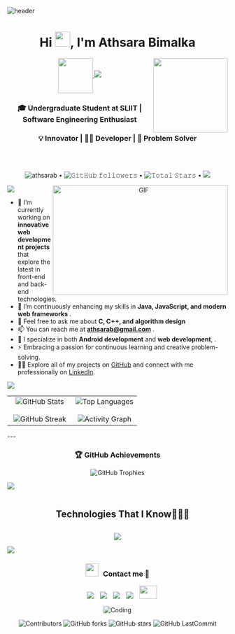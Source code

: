  ![header](https://user-images.githubusercontent.com/59575502/127335491-fdba1874-e943-4d3c-ab8c-678ffe22f8b8.png)
 

<h1 align="center">Hi <img src="https://media.giphy.com/media/hvRJCLFzcasrR4ia7z/giphy.gif" width="35">, I'm Athsara Bimalka</h1>

<p align="center">
  <a href="https://github.com/athsarab/readme-typing-svg"> 
    <picture align="left">
      <img align="center" src="https://github.com/7oSkaaa/7oSkaaa/blob/main/Images/about_me.gif?raw=true" width="80px">
    </picture>
    <img src="https://readme-typing-svg.herokuapp.com?font=Time+New+Roman&color=cyan&size=25&center=true&vCenter=true&width=400&height=100&lines=Hi,+I'm+Athsara;Welcome+to+My+GitHub+Profile!;A+Passionate+Full-stack+Developer;AI+Enthusiast+and+Tech+Explorer;Driven+by+Innovation+and+Continuous+Learning;Focused+on+Building+Scalable+Solutions;">
   <picture align="right">
  <img src="https://media.giphy.com/media/QvpqTCiEcwtvx6wwJK/giphy.gif" width="170" height="170" frameBorder="0" align='right' class="giphy-embed" allowFullScreen>
</picture>
  </a>
</p>  

 
<h3 align="center"> 🎓 Undergraduate Student at SLIIT | Software Engineering Enthusiast</h3>
<h3 align="center">💡 Innovator | 👨‍💻 Developer | 🚀 Problem Solver</h3>


<br><br>


<p align="center">
 <img src="https://komarev.com/ghpvc/?username=athsarab&label=Profile%20views&&color=red&style=flat" alt="athsarab" />  •   
  <img alt="𝙶𝚒𝚝𝙷𝚞𝚋 𝚏𝚘𝚕𝚕𝚘𝚠𝚎𝚛𝚜" src="https://img.shields.io/github/followers/athsarab?label=Followers&style=social"> •
  <img src="https://img.shields.io/github/stars/athsarab?label=Stars" alt="𝚃𝚘𝚝𝚊𝚕 𝚂𝚝𝚊𝚛𝚜"> •
  <a href="https://github.com/sponsors/athsarab"><img src="https://img.shields.io/static/v1?label=Sponsor&message=%E2%9D%A4&logo=GitHub&color=%23fe8e86"/></a>
</p>
<img src="https://user-images.githubusercontent.com/73097560/115834477-dbab4500-a447-11eb-908a-139a6edaec5c.gif">

<a target="_blank" align="center">
  <img align="right" top="500" height="250" width="400" alt="GIF" src="https://media.giphy.com/media/SWoSkN6DxTszqIKEqv/giphy.gif">
</a>

- 🔭 I’m currently working on **innovative web development projects** that explore the latest in front-end and back-end technologies.
- 🌱 I’m continuously enhancing my skills in **Java, JavaScript, and modern web frameworks** .
- 💬 Feel free to ask me about **C, C++, and algorithm design**
- 📫 You can reach me at **athsarab@gmail.com** .
- 💼 I specialize in both **Android development** and **web development**, .
- ⚡ Embracing a passion for continuous learning and creative problem-solving.
- 👨‍💻 Explore all of my projects on [GitHub](https://github.com/athsarab) and connect with me professionally on [LinkedIn](https://www.linkedin.com/in/athsara-bimalka).


<img src="https://user-images.githubusercontent.com/73097560/115834477-dbab4500-a447-11eb-908a-139a6edaec5c.gif">

<!--- stats & Trophy (start) -->
  <!--- stats (start) -->
<table align="center"> 
<tr>
  <td width="50%" align="center">
    <img src="https://github-readme-stats.vercel.app/api?username=athsarab&theme=radical&show_icons=true&count_private=true" alt="GitHub Stats" />
    <br><br>
    <img src="https://streak-stats.demolab.com?user=athsarab&theme=radical&hide_border=false" alt="GitHub Streak" /> 
  </td>

  <td width="50%" align="center">
    <img src="https://github-readme-stats.anuraghazra1.vercel.app/api/top-langs/?username=athsarab&theme=radical&hide_border=false&layout=compact&langs_count=8" alt="Top Languages" />
    <br><br>
      <img
        src="https://github-readme-activity-graph.vercel.app/graph?username=athsarab&theme=radical&hide_border=true"
        alt="Activity Graph"
      />
  </td>
</tr>
</table>
---

<h3 align="center">🏆 GitHub Achievements</h3>
<p align="center">
  <img src="https://github-profile-trophy.vercel.app/?username=athsarab&theme=radical&no-bg=true&no-frame=true&margin-w=10&margin-h=10" alt="GitHub Trophies" />
</p>

<!--- stats (end) -->



<img src="https://user-images.githubusercontent.com/73097560/115834477-dbab4500-a447-11eb-908a-139a6edaec5c.gif">

<!--h1 without bottom border-->
<div id="user-content-toc">
  <ul align="center">
    <summary><h2 style="display: inline-block">Technologies That I Know👨🏻‍💻</h2></summary>
  </ul>
</div>
<!--tech stack icons-->
<p align="center">
  <a href="https://skillicons.dev">
    <img src="https://skillicons.dev/icons?i=git,aws,bootstrap,c,cpp,c++,mongodb,vite,css,discord,dynamodb,express,figma,firebase,github,html,idea,java,js,kotlin,linux,md,materialui,mongodb,mysql,nextjs,nodejs,postman,react,php,ts,vscode&perline=14" />
  </a>
</p>
 
<img src="https://user-images.githubusercontent.com/73097560/115834477-dbab4500-a447-11eb-908a-139a6edaec5c.gif">

<h3 align="center"><img src="https://media.giphy.com/media/iY8CRBdQXODJSCERIr/giphy.gif" width="30" height="30" style="margin-right: 10px;">Contact me 🤝</h3>

<p align="center">
 <div align="center" class="icons-social" style="margin-left: 10px;">
    <a style="margin-left: 10px;" target="_blank" href="https://www.linkedin.com/in/athsarabimalka/">
      <img src="https://img.icons8.com/doodle/40/000000/linkedin--v2.png"></a>
    <a style="margin-left: 10px;" target="_blank" href="https://github.com/athsarab">
      <img src="https://img.icons8.com/doodle/40/000000/github--v1.png"></a>
    <a style="margin-left: 10px;" target="_blank" href="https://instagram.com/aw_beem">
      <img src="https://img.icons8.com/doodle/40/000000/instagram-new--v2.png"></a>
    <a style="margin-left: 10px;" target="_blank" href="https://twitter.com/AthsaraBimalka">
      <img src="https://img.icons8.com/doodle/1x/twitter-squared--v2.png"></a>
    <a style="margin-left: 10px;" target="_blank" href="https://fb.com/athsarab">
      <img src="https://raw.githubusercontent.com/rahuldkjain/github-profile-readme-generator/master/src/images/icons/Social/facebook.svg" height="30" width="40"></a>

  </div>

</p>
<div align="center">

<img align="center" alt="Coding" src="https://miro.medium.com/max/1400/0*enrI7BXUzwJEomlq.gif">  <br>

![Contributors](https://img.shields.io/github/contributors/athsarab/athsarab?&labelColor=black&color=4cd137&style=for-the-badge)
![GitHub forks](https://img.shields.io/github/forks/athsarab/athsarab?&labelColor=black&color=0fb9b1&style=for-the-badge)
![GitHub stars](https://img.shields.io/github/stars/athsarab/athsarab?&labelColor=black&color=f7b731&style=for-the-badge)
![GitHub LastCommit](https://img.shields.io/github/last-commit/athsarab/athsarab?logo=github&labelColor=black&color=d1d8e0&style=for-the-badge)
</div>
  
